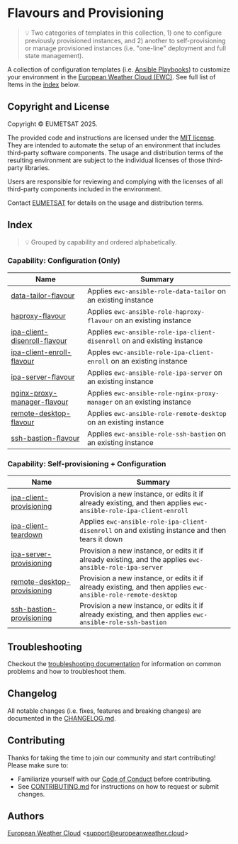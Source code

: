 # Flavours and Provisioning
>💡 Two categories of templates in this collection, 1) one to configure previously provisioned instances, and 2) another to self-provisioning or manage provisioned instances (i.e. "one-line" deployment and full state management).

A collection of configuration templates
(i.e. [Ansible Playbooks](https://docs.ansible.com/ansible/latest/playbook_guide/playbooks.html))
to customize your environment in the
[European Weather Cloud (EWC)](https://europeanweather.cloud/). See full list of Items in the [index](#index) below.

## Copyright and License
Copyright © EUMETSAT 2025.

The provided code and instructions are licensed under the [MIT license](./LICENSE).
They are intended to automate the setup of an environment that includes 
third-party software components.
The usage and distribution terms of the resulting environment are 
subject to the individual licenses of those third-party libraries.

Users are responsible for reviewing and complying with the licenses of
all third-party components included in the environment.

Contact [EUMETSAT](http://www.eumetsat.int) for details on the usage and distribution terms.

## Index
>💡 Grouped by capability and ordered alphabetically.

### Capability: Configuration (Only)

| Name  | Summary  |
|------|-----|
| [data-tailor-flavour](./playbooks/data-tailor-flavour/)    | Applies `ewc-ansible-role-data-tailor` on an existing instance   |
| [haproxy-flavour](./playbooks/haproxy-flavour/)    | Applies `ewc-ansible-role-haproxy-flavour` on an existing instance   |
| [ipa-client-disenroll-flavour](./playbooks/ipa-client-disenroll-flavour/)   |  Applies `ewc-ansible-role-ipa-client-disenroll` on and existing instance   |
| [ipa-client-enroll-flavour](./playbooks/ipa-client-enroll-flavour) | Apples `ewc-ansible-role-ipa-client-enroll` on an existing instance | 
| [ipa-server-flavour](./playbooks/ipa-server-flavour/)    |  Applies `ewc-ansible-role-ipa-server` on an existing instance  |
| [nginx-proxy-manager-flavour](./playbooks/nginx-proxy-manager/)    | Applies `ewc-ansible-role-nginx-proxy-manager` on an existing instance   |
| [remote-desktop-flavour](./playbooks/remote-desktop-flavour/) | Applies `ewc-ansible-role-remote-desktop` on an existing instance  | 
| [ssh-bastion-flavour](./playbooks/ssh-bastion-flavour/)   | Applies `ewc-ansible-role-ssh-bastion` on an existing instance | 

### Capability: Self-provisioning + Configuration

| Name  | Summary  |
|------|-----|
| [ipa-client-provisioning](./playbooks/ipa-client-provisioning/)    | Provision a new instance, or edits it if already existing, and then applies `ewc-ansible-role-ipa-client-enroll`    |
| [ipa-client-teardown](./playbooks/ipa-client-teardow/)   |  Applies `ewc-ansible-role-ipa-client-disenroll` on and existing instance and then tears it down  |
| [ipa-server-provisioning](./playbooks/ipa-server-provisioning/)    |  Provision a new instance, or edits it if already existing, and the applies `ewc-ansible-role-ipa-server`    |
| [remote-desktop-provisioning](./playbooks/remote-desktop-provisioning/) | Provision a new instance, or edits it if already existing, and then applies `ewc-ansible-role-remote-desktop`  | 
| [ssh-bastion-provisioning](./playbooks/ssh-bastion-provisioning/)   | Provision a new instance, or edits it if already existing, and then applies `ewc-ansible-role-ssh-bastion` | 

## Troubleshooting
Checkout the [troubleshooting documentation](./docs/troubleshooting.md) for
information on common problems and how to troubleshoot them.

## Changelog
All notable changes (i.e. fixes, features and breaking changes) are documented 
in the [CHANGELOG.md](./CHANGELOG.md).

## Contributing

Thanks for taking the time to join our community and start contributing!
Please make sure to:
* Familiarize yourself with our [Code of Conduct](./CODE_OF_CONDUCT.md) before 
contributing.
* See [CONTRIBUTING.md](./CONTRIBUTING.md) for instructions on how to request 
or submit changes.

## Authors

[European Weather Cloud](http://support.europeanweather.cloud/) 
<[support@europeanweather.cloud](mailto:support@europeanweather.cloud)>
